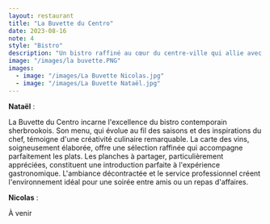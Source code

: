 ```yaml
---
layout: restaurant
title: "La Buvette du Centro"
date: 2023-08-16
note: 4
style: "Bistro"
description: "Un bistro raffiné au cœur du centre-ville qui allie avec élégance une cuisine créative et une sélection de vins soigneusement choisie. Une expérience gastronomique sophistiquée dans une ambiance décontractée."
image: "/images/la buvette.PNG"
images:
  - image: "/images/La Buvette Nicolas.jpg"
  - image: "/images/La Buvette Nataël.jpg"
---
```


**Nataël** :

La Buvette du Centro incarne l'excellence du bistro contemporain sherbrookois. Son menu, qui évolue au fil des saisons et des inspirations du chef, témoigne d'une créativité culinaire remarquable. La carte des vins, soigneusement élaborée, offre une sélection raffinée qui accompagne parfaitement les plats. Les planches à partager, particulièrement appréciées, constituent une introduction parfaite à l'expérience gastronomique. L'ambiance décontractée et le service professionnel créent l'environnement idéal pour une soirée entre amis ou un repas d'affaires.

**Nicolas** :

À venir 
